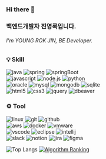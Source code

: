 ### Hi there 👋

### 백엔드개발자 진영록입니다.
###### I'm YOUNG ROK JIN, BE Developer.

### 💡 Skill
![java](https://img.shields.io/badge/java-ffffff.svg?&style=for-the-badge&logo=openjdk&logoColor=black)
![spring](https://img.shields.io/badge/spring-6DB33F.svg?&style=for-the-badge&logo=spring&logoColor=white)
![springBoot](https://img.shields.io/badge/springBoot-6DB33F.svg?&style=for-the-badge&logo=springBoot&logoColor=white)<br>
![javascript](https://img.shields.io/badge/javascript-F7DF1E.svg?&style=for-the-badge&logo=javascript&logoColor=white)
![node.js](https://img.shields.io/badge/node.js-5FA04E.svg?&style=for-the-badge&logo=node.js&logoColor=white)
![python](https://img.shields.io/badge/python-3776AB.svg?&style=for-the-badge&logo=python&logoColor=white)<br>
![oracle](https://img.shields.io/badge/oracle-F80000.svg?&style=for-the-badge&logo=oracle&logoColor=white)
![mysql](https://img.shields.io/badge/mysql-4479A1.svg?&style=for-the-badge&logo=mysql&logoColor=white)
![mongodb](https://img.shields.io/badge/mongodb-47A248.svg?&style=for-the-badge&logo=mongodb&logoColor=white)
![sqlite](https://img.shields.io/badge/sqlite-003B57.svg?&style=for-the-badge&logo=sqlite&logoColor=white)<br>
![html5](https://img.shields.io/badge/html5-E34F26.svg?&style=for-the-badge&logo=html5&logoColor=white)
![css3](https://img.shields.io/badge/css3-1572B6.svg?&style=for-the-badge&logo=css3&logoColor=white)
![jquery](https://img.shields.io/badge/jquery-0769AD.svg?&style=for-the-badge&logo=jquery&logoColor=white)
![dbeaver](https://img.shields.io/badge/dbeaver-000000.svg?&style=for-the-badge&logo=dbeaver&logoColor=white)

### ⚙️ Tool
![linux](https://img.shields.io/badge/linux-FCC624.svg?&style=for-the-badge&logo=linux&logoColor=white)
![git](https://img.shields.io/badge/git-F05032.svg?&style=for-the-badge&logo=git&logoColor=white)
![github](https://img.shields.io/badge/github-181717.svg?&style=for-the-badge&logo=github&logoColor=white)<br>
![aws](https://img.shields.io/badge/aws-232F3E.svg?&style=for-the-badge&logo=amazonaws&logoColor=white)
![docker](https://img.shields.io/badge/docker-2496ED.svg?&style=for-the-badge&logo=docker&logoColor=white)
![vmware](https://img.shields.io/badge/vmware-607078.svg?&style=for-the-badge&logo=vmware&logoColor=white)<br>
![vscode](https://img.shields.io/badge/vscode-007ACC.svg?&style=for-the-badge&logo=visualstudiocode&logoColor=white)
![eclipse](https://img.shields.io/badge/eclipse-2C2255.svg?&style=for-the-badge&logo=eclipseide&logoColor=white)
![intellij](https://img.shields.io/badge/intellij-000000.svg?&style=for-the-badge&logo=intellijidea&logoColor=white)<br>
![slack](https://img.shields.io/badge/slack-4A154B.svg?&style=for-the-badge&logo=slack&logoColor=white)
![notion](https://img.shields.io/badge/notion-000000.svg?&style=for-the-badge&logo=notion&logoColor=white)
![jira](https://img.shields.io/badge/jira-0052CC.svg?&style=for-the-badge&logo=jira&logoColor=white)
![figma](https://img.shields.io/badge/figma-F24E1E.svg?&style=for-the-badge&logo=figma&logoColor=white)



![Top Langs](https://github-readme-stats.vercel.app/api/top-langs/?username=6worry&layout=compact)
[![Algorithm Ranking](https://mazassumnida.wtf/api/v2/generate_badge?boj=6worry)](https://solved.ac/profile/6worry)